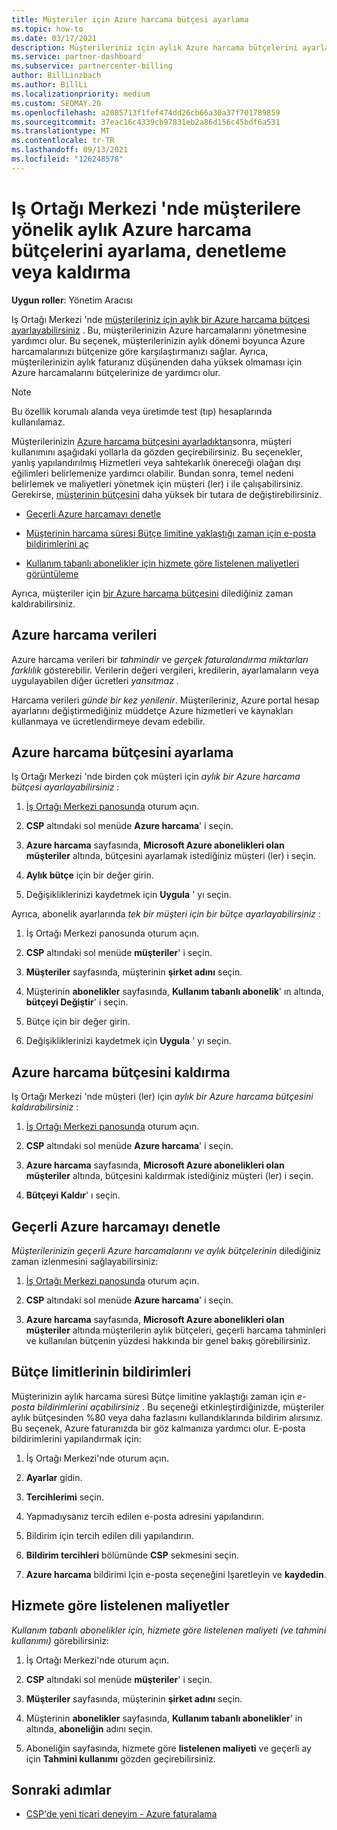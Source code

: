 ```yaml
---
title: Müşteriler için Azure harcama bütçesi ayarlama
ms.topic: how-to
ms.date: 03/17/2021
description: Müşterileriniz için aylık Azure harcama bütçelerini ayarlamayı veya kaldırmayı ve ayrıca Azure harcama verilerini görüntülemeyi ve bütçeye ilişkin bildirimleri ayarlamayı öğrenin.
ms.service: partner-dashboard
ms.subservice: partnercenter-billing
author: BillLinzbach
ms.author: BillLi
ms.localizationpriority: medium
ms.custom: SEOMAY.20
ms.openlocfilehash: a2085713f1fef474dd26cb66a30a37f701789859
ms.sourcegitcommit: 37eac16c4339cb97831eb2a86d156c45bdf6a531
ms.translationtype: MT
ms.contentlocale: tr-TR
ms.lasthandoff: 09/13/2021
ms.locfileid: "126248578"
---
```

# <a name="set-check-or-remove-monthly-azure-spending-budgets-for-customers-in-partner-center"></a>Iş Ortağı Merkezi 'nde müşterilere yönelik aylık Azure harcama bütçelerini ayarlama, denetleme veya kaldırma

**Uygun roller**: Yönetim Aracısı

Iş Ortağı Merkezi 'nde [müşterileriniz için aylık bir Azure harcama bütçesi ayarlayabilirsiniz](#set-azure-spending-budget) . Bu, müşterilerinizin Azure harcamalarını yönetmesine yardımcı olur. Bu seçenek, müşterilerinizin aylık dönemi boyunca Azure harcamalarınızı bütçenize göre karşılaştırmanızı sağlar. Ayrıca, müşterilerinizin aylık faturanız düşünenden daha yüksek olmaması için Azure harcamalarını bütçelerinize de yardımcı olur.

> [!NOTE]  
> Bu özellik korumalı alanda veya üretimde test (tıp) hesaplarında kullanılamaz.

Müşterilerinizin [Azure harcama bütçesini ayarladıktan](#set-azure-spending-budget)sonra, müşteri kullanımını aşağıdaki yollarla da gözden geçirebilirsiniz. Bu seçenekler, yanlış yapılandırılmış Hizmetleri veya sahtekarlık önereceği olağan dışı eğilimleri belirlemenize yardımcı olabilir. Bundan sonra, temel nedeni belirlemek ve maliyetleri yönetmek için müşteri (ler) i ile çalışabilirsiniz. Gerekirse, [müşterinin bütçesini](#set-azure-spending-budget) daha yüksek bir tutara de değiştirebilirsiniz.

- [Geçerli Azure harcamayı denetle](#check-current-azure-spending)

- [Müşterinin harcama süresi Bütçe limitine yaklaştığı zaman için e-posta bildirimlerini aç](#notifications-for-budget-limits)

- [Kullanım tabanlı abonelikler için hizmete göre listelenen maliyetleri görüntüleme](#itemized-costs-by-service)

Ayrıca, müşteriler için [bir Azure harcama bütçesini](#remove-azure-spending-budget) dilediğiniz zaman kaldırabilirsiniz.

## <a name="azure-spending-data"></a>Azure harcama verileri

Azure harcama verileri bir *tahmindir* ve *gerçek faturalandırma miktarları farklılık* gösterebilir. Verilerin değeri vergileri, kredilerin, ayarlamaların veya uygulayabilen diğer ücretleri *yansıtmaz* .

Harcama verileri *günde bir kez yenilenir*. Müşterileriniz, Azure portal hesap ayarlarını değiştirmediğiniz müddetçe Azure hizmetleri ve kaynakları kullanmaya ve ücretlendirmeye devam edebilir.

## <a name="set-azure-spending-budget"></a>Azure harcama bütçesini ayarlama

Iş Ortağı Merkezi 'nde birden çok müşteri için *aylık bir Azure harcama bütçesi ayarlayabilirsiniz* :

1. [İş Ortağı Merkezi panosunda](https://partner.microsoft.com/dashboard/) oturum açın.

2. **CSP** altındaki sol menüde **Azure harcama**' i seçin.

3. **Azure harcama** sayfasında, **Microsoft Azure abonelikleri olan müşteriler** altında, bütçesini ayarlamak istediğiniz müşteri (ler) i seçin.

4. **Aylık bütçe** için bir değer girin.

5. Değişikliklerinizi kaydetmek için **Uygula** ' yı seçin.

Ayrıca, abonelik ayarlarında *tek bir müşteri için bir bütçe ayarlayabilirsiniz* :

1. İş Ortağı Merkezi panosunda oturum açın.

2. **CSP** altındaki sol menüde **müşteriler**' i seçin.

3. **Müşteriler** sayfasında, müşterinin **şirket adını** seçin.

4. Müşterinin **abonelikler** sayfasında, **Kullanım tabanlı abonelik**' ın altında, **bütçeyi Değiştir**' i seçin.

5. Bütçe için bir değer girin.

6. Değişikliklerinizi kaydetmek için **Uygula** ' yı seçin.

## <a name="remove-azure-spending-budget"></a>Azure harcama bütçesini kaldırma

Iş Ortağı Merkezi 'nde müşteri (ler) için *aylık bir Azure harcama bütçesini kaldırabilirsiniz* :

1. [İş Ortağı Merkezi panosunda](https://partner.microsoft.com/dashboard/) oturum açın.

2. **CSP** altındaki sol menüde **Azure harcama**' i seçin.

3. **Azure harcama** sayfasında, **Microsoft Azure abonelikleri olan müşteriler** altında, bütçesini kaldırmak istediğiniz müşteri (ler) i seçin.

4. **Bütçeyi Kaldır**' ı seçin.

## <a name="check-current-azure-spending"></a>Geçerli Azure harcamayı denetle

*Müşterilerinizin geçerli Azure harcamalarını ve aylık bütçelerinin* dilediğiniz zaman izlenmesini sağlayabilirsiniz:

1. [İş Ortağı Merkezi panosunda](https://partner.microsoft.com/dashboard/) oturum açın.

2. **CSP** altındaki sol menüde **Azure harcama**' i seçin.

3. **Azure harcama** sayfasında, **Microsoft Azure abonelikleri olan müşteriler** altında müşterilerin aylık bütçeleri, geçerli harcama tahminleri ve kullanılan bütçenin yüzdesi hakkında bir genel bakış görebilirsiniz.

## <a name="notifications-for-budget-limits"></a>Bütçe limitlerinin bildirimleri

Müşterinizin aylık harcama süresi Bütçe limitine yaklaştığı zaman için *e-posta bildirimlerini açabilirsiniz* . Bu seçeneği etkinleştirdiğinizde, müşteriler aylık bütçesinden %80 veya daha fazlasını kullandıklarında bildirim alırsınız. Bu seçenek, Azure faturanızda bir göz kalmanıza yardımcı olur. E-posta bildirimlerini yapılandırmak için:

1. İş Ortağı Merkezi'nde oturum açın.

2. **Ayarlar** gidin.

3. **Tercihlerimi** seçin.

4. Yapmadıysanız tercih edilen e-posta adresini yapılandırın.

5. Bildirim için tercih edilen dili yapılandırın.

6. **Bildirim tercihleri** bölümünde **CSP** sekmesini seçin.

7. **Azure harcama** bildirimi Için e-posta seçeneğini Işaretleyin ve **kaydedin**.


## <a name="itemized-costs-by-service"></a>Hizmete göre listelenen maliyetler

*Kullanım tabanlı abonelikler için, hizmete göre listelenen maliyeti (ve tahmini kullanımı)* görebilirsiniz:

1. İş Ortağı Merkezi'nde oturum açın.

2. **CSP** altındaki sol menüde **müşteriler**' i seçin.

3. **Müşteriler** sayfasında, müşterinin **şirket adını** seçin.

4. Müşterinin **abonelikler** sayfasında, **Kullanım tabanlı abonelikler**' in altında, **aboneliğin** adını seçin.

5. Aboneliğin sayfasında, hizmete göre **listelenen maliyeti** ve geçerli ay için **Tahmini kullanımı** gözden geçirebilirsiniz.


## <a name="next-steps"></a>Sonraki adımlar

- [CSP'de yeni ticari deneyim - Azure faturalama](azure-plan-billing.md)
